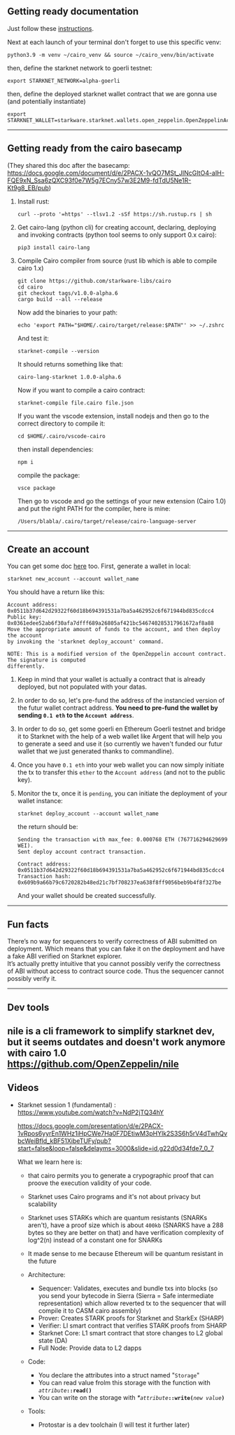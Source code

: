 ## Getting ready documentation
Just follow these [instructions](https://www.cairo-lang.org/getting-started/).

Next at each launch of your terminal don't forget to use this specific venv:
```
python3.9 -m venv ~/cairo_venv && source ~/cairo_venv/bin/activate
```
then, define the starknet network to goerli testnet:
```
export STARKNET_NETWORK=alpha-goerli
```
then, define the deployed starknet wallet contract that we are gonna use (and potentially instantiate)
```
export STARKNET_WALLET=starkware.starknet.wallets.open_zeppelin.OpenZeppelinAccount
```
---
## Getting ready from the cairo basecamp
(They shared this doc after the basecamp: https://docs.google.com/document/d/e/2PACX-1vQO7MSt_JINcGItO4-aIH-FQE9xN_Ssa6zQXC93f0e7W5g7ECny57w3E2M9-fdTdU5Ne1R-Kt9g8_EB/pub)
1. Install rust:
    ```
    curl --proto '=https' --tlsv1.2 -sSf https://sh.rustup.rs | sh
    ```
2. Get cairo-lang (python cli) for creating account, declaring, deploying and invoking contracts (python tool seems to only support 0.x cairo):
    ```
    pip3 install cairo-lang
    ```
2. Compile Cairo compiler from source (rust lib which is able to compile cairo 1.x)
    ```
    git clone https://github.com/starkware-libs/cairo
    cd cairo
    git checkout tags/v1.0.0-alpha.6
    cargo build --all --release
    ```
    Now add the binaries to your path:
    ```
    echo 'export PATH="$HOME/.cairo/target/release:$PATH"' >> ~/.zshrc
    ```
    And test it:
    ```
    starknet-compile --version
    ```
    It should returns something like that:
    ```
    cairo-lang-starknet 1.0.0-alpha.6 
    ```
    Now if you want to compile a cairo contract:
    ```
    starknet-compile file.cairo file.json
    ```
    If you want the vscode extension, install nodejs and then go to the correct directory to compile it:
    ```
    cd $HOME/.cairo/vscode-cairo
    ```
    then install dependencies:
    ```
    npm i
    ```
    compile the package:
    ```
    vsce package
    ```
    Then go to vscode and go the settings of your new extension (Cairo 1.0) and put the right PATH for the compiler, here is mine:
    ```
    /Users/blabla/.cairo/target/release/cairo-language-server
    ```

___
## Create an account
You can get some doc [here](https://github.com/starknet-edu/deploy-cairo1-demo) too.
First, generate a wallet in local:
```
starknet new_account --account wallet_name
```
You should have a return like this:
```
Account address: 0x0511b37d642d29322f60d18b694391531a7ba5a462952c6f671944bd835cdcc4
Public key: 0x0361edee52ab6f30afa7dfff689a26805af421bc546740285317961672af8a88
Move the appropriate amount of funds to the account, and then deploy the account
by invoking the 'starknet deploy_account' command.

NOTE: This is a modified version of the OpenZeppelin account contract. The signature is computed
differently.
```
1. Keep in mind that your wallet is actually a contract that is already deployed, but not populated with your datas.  
2. In order to do so, let's pre-fund the address of the instancied version of the futur wallet contract address. **You need to pre-fund the wallet by sending `0.1 eth` to the `Account address`**.  

3. In order to do so, get some goerli en Ethereum Goerli testnet and bridge it to Starknet with the help of a web wallet like Argent that will help you to generate a seed and use it (so currently we haven't funded our futur wallet that we just generated thanks to commandline).  

4. Once you have `0.1 eth` into your web wallet you can now simply initiate the tx to transfer this `ether` to the `Account address` (and not to the public key).  

5. Monitor the tx, once it is `pending`, you can initiate the deployment of your wallet instance:
    ```
    starknet deploy_account --account wallet_name
    ```
    the return should be:
    ```
    Sending the transaction with max_fee: 0.000768 ETH (767716294629699 WEI).
    Sent deploy account contract transaction.

    Contract address: 0x0511b37d642d29322f60d18b694391531a7ba5a462952c6f671944bd835cdcc4
    Transaction hash: 0x609b9a66b79c6720282b48ed21c7bf708237ea638f8ff9056beb9b4f8f327be
    ```
    And your wallet should be created successfully.
___
## Fun facts

There’s no way for sequencers to verify correctness of ABI submitted on deployment. Which means that you can fake it on the deployment and have a fake ABI verified on Starknet explorer.  
It’s actually pretty intuitive that you cannot possibly verify the correctness of ABI without access to contract source code. Thus the sequencer cannot possibly verify it.
___
## Dev tools

nile is a cli framework to simplify starknet dev, but it seems outdates and doesn't work anymore with cairo 1.0
https://github.com/OpenZeppelin/nile
---
## Videos
- Starknet session 1 (fundamental) :  
    https://www.youtube.com/watch?v=NdP2jTQ34hY  

    https://docs.google.com/presentation/d/e/2PACX-1vRpos6yyrEn1WHz1iHpCWe7Ha0F7DEtiwM3pHYlk2S3S6h5rV4dTwhQvbcWeiBfld_kBF51XibeTUFy/pub?start=false&loop=false&delayms=3000&slide=id.g22d0d34fde7_0_7

    What we learn here is:
    - that cairo permits you to generate a crypographic proof that can proove the execution validity of your code.

    - Starknet uses Cairo programs and it's not about privacy but scalability

    - Starknet uses STARKs which are quantum resistants (SNARKs aren't), have a proof size which is about `400kb` (SNARKS have a 288 bytes so they are better on that) and have verification complexity of log^2(n) instead of a constant one for SNARKs

    - It made sense to me because Ethereum will be quantum resistant in the future

    - Architecture:
        - Sequencer: Validates, executes and bundle txs into blocks (so you send your bytecode in Sierra (Sierra = Safe intermediate representation) which allow reverted tx to the sequencer that will compile it to CASM cairo assembly)
        - Prover: Creates STARK proofs for Starknet and StarkEx (SHARP) 
        - Verifier: Ll smart contract that verifies STARK proofs from SHARP 
        - Starknet Core: L1 smart contract that store changes to L2 global state (DA) 
        - Full Node: Provide data to L2 dapps 

    - Code:
        - You declare the attributes into a struct named "`Storage`"
        - You can read value frolm this storage with the function with _`attribute`_**`::read()`**
        - You can write on the storage with _*`attribute`_**`::write(`**_`new value`_**`)`**

    - Tools:
        - Protostar is a dev toolchain (I will test it further later)



